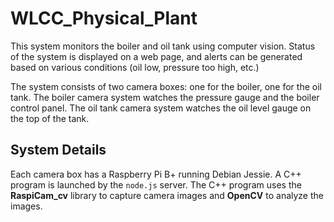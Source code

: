 # WLCC_Physical_Plant

This system monitors the boiler and oil tank using computer vision. Status of the system is displayed on a web page, and alerts can be generated based on various conditions (oil low, pressure too high, etc.)


The system consists of two camera boxes: one for the boiler, one for the oil tank.
The boiler camera system watches the pressure gauge and the boiler control panel.
The oil tank camera system watches the oil level gauge on the top of the tank.

## System Details

Each camera box has a Raspberry Pi B+ running Debian Jessie.
A C++ program is launched by the `node.js` server.
The C++ program uses the **RaspiCam_cv** library to capture camera images and **OpenCV** to analyze the images. 
